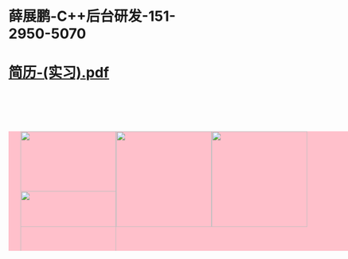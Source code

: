 # 薛展鹏-C++后台研发-151-2950-5070 
# [简历-(实习).pdf](https://github.com/K-create-xue/K-create-xue.github.io/files/7217252/review_.-.-._20210923193709.pdf)

[](https://user-images.githubusercontent.com/76169472/134500001-9af9dfc0-acd9-453b-ae14-5206cd1104aa.jpg)



<!DOCTYPE html>
<html lang="zh-CN">
<head>
 <meta charset="UTF-8">
 <meta name="viewport" content="width=device-width, initial-scale=1.0">
 <title>背景</title>
 <style>
 *{
 margin: 0;
 padding: 0;
 box-sizing: border-box;
 }
 li {
 list-style: none;
 }
 img{
 border: 0px;
 vertical-align: middle;
 width: 192px;
 }
 div{
 width: 768px;
 height: 120px;
 }
 div ul {
 overflow: hidden;
 background-color: pink ;
 margin: 100px auto;
 }
 div ul li {
 float: left;
 width: 192px;
 height: 120px;
 cursor: pointer;
 }
 body{
 background: url(images/1.jpg) no-repeat center top;
 }
 </style>
</head>
<body>
 <div>
 <ul>
 <li><img src=images/1.jpg> </li>
 <li><img src=images/2.jpg></li>
 <li><img src=images/3.jpg></li>
 <li><img src=images/4.jpg></li>
 </ul>
 </div>
 <script>
 var img = document.querySelector('ul').querySelectorAll('img')
 for(var i = 0 ;i < img.length;i++){
 img[i].onclick = function(){
 document.body.style.backgroundImage='url('+this.src+')';
 }
 }
 </script>
</body>
</html>

